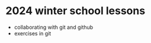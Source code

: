 2024 winter school lessons 
===========================

* collaborating with git and github <talk><slides>
* exercises in git <talk><slides>
